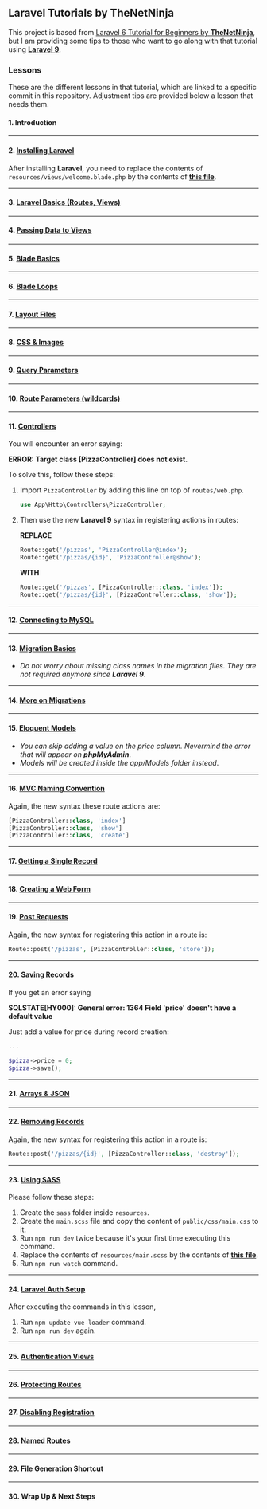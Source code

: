 ## Laravel Tutorials by TheNetNinja
This project is based from [Laravel 6 Tutorial for Beginners by **TheNetNinja**](https://www.youtube.com/playlist?list=PL4cUxeGkcC9hL6aCFKyagrT1RCfVN4w2Q),
but I am providing some tips to those who want to go along with that tutorial using [**Laravel 9**](https://laravel.com/docs/9.x).


### Lessons
These are the different lessons in that tutorial, which are linked to a specific commit in this repository. Adjustment tips are provided below a lesson that needs them.


#### 1. Introduction

---

#### 2. [Installing Laravel](https://github.com/kulotsystems/laravel-thenetninja/tree/7fb10590e682091bab62ea2d83d925569f92edb3)
After installing **Laravel**, you need to replace the contents of `resources/views/welcome.blade.php`
by the contents of [**this file**](https://github.com/kulotsystems/laravel-thenetninja/blob/7fb10590e682091bab62ea2d83d925569f92edb3/resources/views/welcome.blade.php).

---

#### 3. [Laravel Basics (Routes, Views)](https://github.com/kulotsystems/laravel-thenetninja/tree/639478fb6a153bcd7fa9853b8d73ac7f7512b730)

---

#### 4. [Passing Data to Views](https://github.com/kulotsystems/laravel-thenetninja/tree/440fdeb413789e1facac1991ead1f587530af03d)

---

#### 5. [Blade Basics](https://github.com/kulotsystems/laravel-thenetninja/tree/ee273c96c6d73a0bedce0fb844ae1d9f600b1344)

---

#### 6. [Blade Loops](https://github.com/kulotsystems/laravel-thenetninja/tree/047e709f082a3507815352a2dafcebe2250ff2e8)

---

#### 7. [Layout Files](https://github.com/kulotsystems/laravel-thenetninja/tree/1555267aa5e0a23d7488e42aeafeb1c53921c3a7)

---

#### 8. [CSS & Images](https://github.com/kulotsystems/laravel-thenetninja/tree/37c2b592b996b10d78ce9d9c7a00dca78bc3aa87)

---

#### 9. [Query Parameters](https://github.com/kulotsystems/laravel-thenetninja/tree/60dc6f2571830cb198023f040c46717fded07362)

---

#### 10. [Route Parameters (wildcards)](https://github.com/kulotsystems/laravel-thenetninja/tree/3d869a364368b31be201916c761c18943d5dea3e)

---

#### 11. [Controllers](https://github.com/kulotsystems/laravel-thenetninja/tree/edcd9706f5f5beb20ae15fa4c4253851cfbe8225)
You will encounter an error saying:

**ERROR: Target class [PizzaController] does not exist.**

To solve this, follow these steps:

1. Import `PizzaController` by adding this line on top of `routes/web.php`.
    ```php
   use App\Http\Controllers\PizzaController;
    ```
2. Then use the new **Laravel 9** syntax in registering actions in routes:

   **REPLACE**
   ```php
   Route::get('/pizzas', 'PizzaController@index');
   Route::get('/pizzas/{id}', 'PizzaController@show');
   ```
   
   **WITH**
    ```php
    Route::get('/pizzas', [PizzaController::class, 'index']);
    Route::get('/pizzas/{id}', [PizzaController::class, 'show']);
    ```
   
---

#### 12. [Connecting to MySQL](https://github.com/kulotsystems/laravel-thenetninja/tree/6be0888322b3b4e890d8e3ee5d5035fd7b6ccec3)

---

#### 13. [Migration Basics](https://github.com/kulotsystems/laravel-thenetninja/tree/60ba93fb341bd0b9cd7dcc513a9d06f703b581d4)
* *Do not worry about missing class names in the migration files. They are not required anymore since **Laravel 9***.


---

#### 14. [More on Migrations](https://github.com/kulotsystems/laravel-thenetninja/tree/ec30586486eb89fdf4ebc21fab2759faf0329638)

---

#### 15. [Eloquent Models](https://github.com/kulotsystems/laravel-thenetninja/tree/974cc4f9e72dc4b305f5e27dd07b924b845728d1)
* *You can skip adding a value on the price column. Nevermind the error that will appear on **phpMyAdmin***.
* *Models will be created inside the app/Models folder instead*.


---

#### 16. [MVC Naming Convention](https://github.com/kulotsystems/laravel-thenetninja/tree/9bbe5e0064c40af80f51cc2de29d0e8b48aa7a30)
Again, the new syntax these route actions are:
```php
[PizzaController::class, 'index']
[PizzaController::class, 'show']
[PizzaController::class, 'create']
```

---

#### 17. [Getting a Single Record](https://github.com/kulotsystems/laravel-thenetninja/tree/233cca28c8ad4cfe846772d72f677b9100803283)

---

#### 18. [Creating a Web Form](https://github.com/kulotsystems/laravel-thenetninja/tree/e2689162fe19b69a5bb0d623b29b9bdad9856195)

---

#### 19. [Post Requests](https://github.com/kulotsystems/laravel-thenetninja/tree/65c993bd3ac2be1c3d690436c7002361116929e7)
Again, the new syntax for registering this action in a route is:
```php
Route::post('/pizzas', [PizzaController::class, 'store']);
```

---

#### 20. [Saving Records](https://github.com/kulotsystems/laravel-thenetninja/tree/0fbe52ab8a3823d67ba272ac23f110d8f7d3bfe3)
If you get an error saying

**SQLSTATE[HY000]: General error: 1364 Field 'price' doesn't have a default value**

Just add a value for price during record creation:

```php
...

$pizza->price = 0;
$pizza->save();
```

---

#### 21. [Arrays & JSON](https://github.com/kulotsystems/laravel-thenetninja/tree/043b7cef280132ec4b410953fb76228cd0f1bbe9)

---

#### 22. [Removing Records](https://github.com/kulotsystems/laravel-thenetninja/tree/14b5e6a97b0670e491ee6948c54d21262d04f7fa)
Again, the new syntax for registering this action in a route is:
```php
Route::post('/pizzas/{id}', [PizzaController::class, 'destroy']);
```

---

#### 23. [Using SASS](https://github.com/kulotsystems/laravel-thenetninja/tree/31b5979b50186be33e32d7e7744563a19977b389)
Please follow these steps:
1. Create the `sass` folder inside `resources`.
2. Create the `main.scss` file and copy the content of `public/css/main.css` to it.
3. Run `npm run dev` twice because it's your first time executing this command.
4. Replace the contents of `resources/main.scss` by the contents of [**this file**](https://github.com/kulotsystems/laravel-thenetninja/blob/31b5979b50186be33e32d7e7744563a19977b389/resources/sass/main.scss).
4. Run `npm run watch` command.

---

#### 24. [Laravel Auth Setup](https://github.com/kulotsystems/laravel-thenetninja/tree/46e161a070f6e8ca69d6652881d92cdef6b4c395)
After executing the commands in this lesson,
1. Run `npm update vue-loader` command.
2. Run `npm run dev` again.



---

#### 25. [Authentication Views](https://github.com/kulotsystems/laravel-thenetninja/tree/dfd4ed1749e77f64e2a59e0edd5a36f1088e2118)

---

#### 26. [Protecting Routes](https://github.com/kulotsystems/laravel-thenetninja/tree/cbf007f0d8827b705ffaeae2ce3d42f3235f10ae)

---

#### 27. [Disabling Registration](https://github.com/kulotsystems/laravel-thenetninja/tree/f72723843fc08c0a9be1bdf485a0ee3dc3423320)

---

#### 28. [Named Routes](https://github.com/kulotsystems/laravel-thenetninja/tree/7d92701320eaaa02d867de6d1e94470b2f695fbf)

---

#### 29. File Generation Shortcut

---

#### 30. Wrap Up & Next Steps
